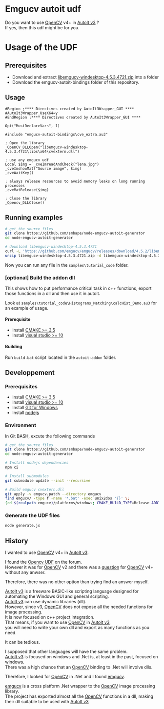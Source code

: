 # Emgucv autoit udf

Do you want to use [OpenCV](https://opencv.org/) v4+ in [AutoIt v3](https://www.autoitscript.com/) ?  
If yes, then this udf might be for you.

# Usage of the UDF

## Prerequisites

  - Download and extract [libemgucv-windesktop-4.5.3.4721.zip](https://github.com/emgucv/emgucv/releases/download/4.5.2/libemgucv-windesktop-4.5.3.4721.zip) into a folder
  - Download the emgucv-autoit-bindings folder of this repository.

## Usage

```autoit
#Region ;**** Directives created by AutoIt3Wrapper_GUI ****
#AutoIt3Wrapper_UseX64=y
#EndRegion ;**** Directives created by AutoIt3Wrapper_GUI ****

Opt("MustDeclareVars", 1)

#include "emgucv-autoit-bindings\cve_extra.au3"

; Open the library
_OpenCV_DLLOpen("libemgucv-windesktop-4.5.3.4721\libs\x64\cvextern.dll")

; use any emgucv udf
Local $img = _cveImreadAndCheck("lena.jpg")
_cveImshowMat("Source image", $img)
_cveWaitKey()

; always release resources to avoid memory leaks on long running processes
_cveMatRelease($img)

; Close the library
_Opencv_DLLClose()

```

## Running examples

```sh
# get the source files
git clone https://github.com/smbape/node-emgucv-autoit-generator
cd node-emgucv-autoit-generator

# download libemgucv-windesktop-4.5.3.4721 
curl -L 'https://github.com/emgucv/emgucv/releases/download/4.5.2/libemgucv-windesktop-4.5.3.4721.zip' -o libemgucv-windesktop-4.5.3.4721.zip
unzip libemgucv-windesktop-4.5.3.4721.zip -d libemgucv-windesktop-4.5.3.4721

```

Now you can run any file in the `samples\tutorial_code` folder.

### \[optional\] Build the addon dll

This shows how to put performance critical task in c++ functions, export those functions in a dll and then use it in autoit.

Look at `samples\tutorial_code\Histograms_Matching\calcHist_Demo.au3` for an example of usage.

#### Prerequisite

  - Install [CMAKE >= 3.5](https://cmake.org/download/)
  - Install [visual studio >= 10](https://visualstudio.microsoft.com/vs/community/)

#### Building

Run `build.bat` script located in the `autoit-addon` folder. 

## Developpement

### Prerequisites

  - Install [CMAKE >= 3.5](https://cmake.org/download/)
  - Install [visual studio >= 10](https://visualstudio.microsoft.com/vs/community/)
  - Install [Git for Windows](https://gitforwindows.org/)
  - Install [nodejs](https://nodejs.org/en/download/)

### Environment

In Git BASH, excute the following commands

```sh
# get the source files
git clone https://github.com/smbape/node-emgucv-autoit-generator
cd node-emgucv-autoit-generator

# Install nodejs dependencies
npm ci

# Install submodules
git submodule update --init --recursive

# Build emgucv cvextern.dll
git apply -v emgucv.patch --directory emgucv
find emgucv/ -type f -name '*.bat' -exec unix2dos '{}' \;
(cd $(realpath emgucv)/platforms/windows; CMAKE_BUILD_TYPE=Release ADDITIONAL_BUILD_TARGET=opencv_modules cmd.exe //c Build_Binary_x86.bat 64 nogpu vc no-openni "" "" build)
```

### Generate the UDF files

```sh
node generate.js
```

## History

I wanted to use [OpenCV](https://opencv.org/) v4+ in [AutoIt v3](https://www.autoitscript.com/).

I found the [Opencv UDF](https://www.autoitscript.com/forum/topic/160732-opencv-udf/) on the forum.  
However it was for [OpenCV](https://opencv.org/) v2 and there was a [question](https://www.autoitscript.com/forum/topic/160732-opencv-udf/?do=findComment&comment=1441185) for [OpenCV](https://opencv.org/) v4+ without any anwser.

Therefore, there was no other option than trying find an answer myself.

[AutoIt v3](https://www.autoitscript.com/) is a freeware BASIC-like scripting language designed for automating the Windows GUI and general scripting.  
[AutoIt v3](https://www.autoitscript.com/) can use dynamic libraries (dll).  
However, since v3, [OpenCV](https://opencv.org/) does not expose all the needed functions for image processing.  
It is now focused on c++ project integration.  
That means, if you want to use [OpenCV](https://opencv.org/) in [AutoIt v3](https://www.autoitscript.com/),   
you will need to write your own dll and export as many functions as you need.

It can be tedious.

I supposed that other languages will have the same problem.  
[AutoIt v3](https://www.autoitscript.com/) is focused on windows and .Net is, at least in the past, focused on windows.  
There was a high chance that an [OpenCV](https://opencv.org/) binding to .Net will involve dlls.

Therefore, I looked for [OpenCV](https://opencv.org/) in .Net and I found [emgucv](https://github.com/emgucv/emgucv).

[emgucv](https://github.com/emgucv/emgucv) is a cross platform .Net wrapper to the [OpenCV](https://opencv.org/) image processing library.  
The project has exported almost all the [OpenCV](https://opencv.org/) functions in a dll, making their dll suitable to be used with [AutoIt v3](https://www.autoitscript.com/)

